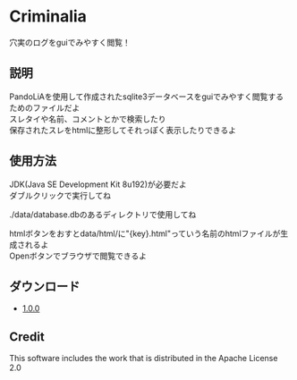 # Criminalia
穴実のログをguiでみやすく閲覧！

## 説明
PandoLiAを使用して作成されたsqlite3データベースをguiでみやすく閲覧するためのファイルだよ  
スレタイや名前、コメントとかで検索したり  
保存されたスレをhtmlに整形してそれっぽく表示したりできるよ

## 使用方法
JDK(Java SE Development Kit 8u192)が必要だよ  
ダブルクリックで実行してね  

./data/database.dbのあるディレクトリで使用してね  

htmlボタンをおすとdata/html/に"{key}.html"っていう名前のhtmlファイルが生成されるよ  
Openボタンでブラウザで閲覧できるよ

## ダウンロード
- [1.0.0](https://github.com/Anarchist-xxxx/Climinalia/releases/download/1.0.0/Criminalia.jar)

## Credit
This software includes the work that is distributed in the Apache License 2.0
